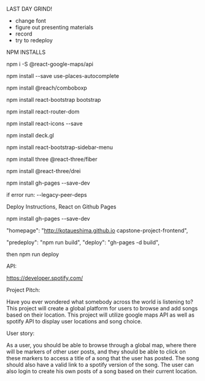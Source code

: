 LAST DAY GRIND!

- change font
- figure out presenting materials
- record
- try to redeploy

NPM INSTALLS

npm i -S @react-google-maps/api

npm install --save use-places-autocomplete

npm install @reach/comboboxp

npm install react-bootstrap bootstrap

npm install react-router-dom

npm install react-icons --save

<!-- npm install --save react-map-gl mapbox-gl -->

npm install deck.gl

npm install react-bootstrap-sidebar-menu

npm install three @react-three/fiber

npm install @react-three/drei

npm install gh-pages --save-dev

if error run: --legacy-peer-deps

Deploy Instructions, React on Github Pages

npm install gh-pages --save-dev

"homepage": "http://kotaueshima.github.io capstone-project-frontend",

"predeploy": "npm run build",
"deploy": "gh-pages -d build",

then npm run deploy

API:

https://developer.spotify.com/

Project Pitch:

Have you ever wondered what somebody across the world is listening to? This project will create a global platform for users to browse and add songs based on their location. This project will utilize google maps API as well as spotify API to display user locations and song choice.

User story:

As a user, you should be able to browse through a global map, where there will be markers of other user posts, and they should be able to click on these markers to access a title of a song that the user has posted. The song should also have a valid link to a spotify version of the song. The user can also login to create his own posts of a song based on their current location.
